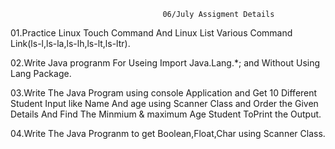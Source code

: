                                       06/July Assigment Details

01.Practice Linux Touch Command And Linux List Various Command Link(ls-l,ls-la,ls-lh,ls-lt,ls-ltr).

02.Write Java progranm For Useing Import Java.Lang.*; and Without Using Lang Package.

03.Write The Java Program using console Application and Get 10 Different Student Input like Name And age using Scanner Class and Order the Given Details And Find The Minmium & maximum Age Student ToPrint the Output.

04.Write The Java Progranm to get Boolean,Float,Char using Scanner Class. 
